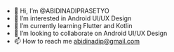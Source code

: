- 👋 Hi, I’m @ABIDINADIPRASETYO
- 👀 I’m interested in Android UI/UX Design
- 🌱 I’m currently learning Flutter and Kotlin 
- 💞️ I’m looking to collaborate on Android UI/UX Design
- 📫 How to reach me abidinadip@gmail.com

<!---
ABIDINADIPRASETYO/ABIDINADIPRASETYO is a ✨ special ✨ repository because its `README.md` (this file) appears on your GitHub profile.
You can click the Preview link to take a look at your changes.
--->
